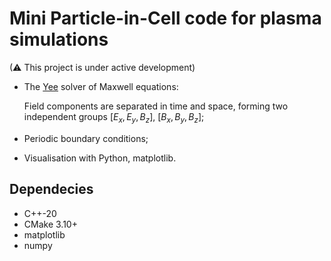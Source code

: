 # Mini Particle-in-Cell code for plasma simulations

(⚠ This project is under active development)

- The [Yee](https://ieeexplore.ieee.org/abstract/document/1138693) solver of Maxwell equations:
  
  Field components are separated in time and space, forming two independent groups [$E_x, E_y, B_z$], [$B_x, B_y, B_z$];
- Periodic boundary conditions;
- Visualisation with Python, matplotlib.

## Dependecies
- C++-20
- CMake 3.10+
- matplotlib
- numpy